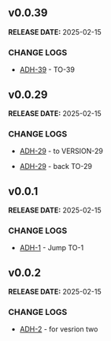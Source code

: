 ## v0.0.39

**RELEASE DATE:** 2025-02-15

### CHANGE LOGS

* <span style='color:skyblue;'>[ADH-39](https://jira.example.com/browse/ADH-39)</span> - TO-39


## v0.0.29

**RELEASE DATE:** 2025-02-15

### CHANGE LOGS

* <span style='color:skyblue;'>[ADH-29](https://jira.example.com/browse/ADH-29)</span> - to VERSION-29


* <span style='color:skyblue;'>[ADH-29](https://jira.example.com/browse/ADH-29)</span> - back TO-29

## v0.0.1

**RELEASE DATE:** 2025-02-15

### CHANGE LOGS

* <span style='color:skyblue;'>[ADH-1](https://jira.example.com/browse/ADH-1)</span> - Jump TO-1


## v0.0.2

**RELEASE DATE:** 2025-02-15

### CHANGE LOGS

* <span style='color:skyblue;'>[ADH-2](https://jira.example.com/browse/ADH-2)</span> - for vesrion two
